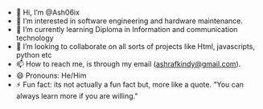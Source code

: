 - 👋 Hi, I’m @Ash06ix
- 👀 I’m interested in software engineering and hardware maintenance.
- 🌱 I’m currently learning Diploma in Information and communication technology
- 💞️ I’m looking to collaborate on all sorts of projects like Html, javascripts, python etc
- 📫 How to reach me, is through my email (ashrafkindy@gmail.com).
- 😄 Pronouns: He/Him
- ⚡ Fun fact: its not actually a fun fact but, more like a quote. "You can always learn more if you are willing."

<!---
Ash06ix/Ash06ix is a ✨ special ✨ repository because its `README.md` (this file) appears on your GitHub profile.
You can click the Preview link to take a look at your changes.
--->
